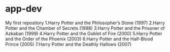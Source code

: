 # app-dev
My first repository
1.Harry Potter and the Philosopher’s Stone (1997)
2.Harry Potter and the Chamber of Secrets (1998)
3.Harry Potter and the Prisoner of Azkaban (1999)
4.Harry Potter and the Goblet of Fire (2000)
5.Harry Potter and the Order of the Phoenix (2003)
6.Harry Potter and the Half-Blood Prince (2005)
7.Harry Potter and the Deathly Hallows (2007)
